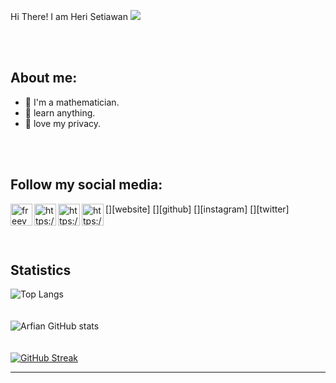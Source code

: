 Hi There! I am Heri Setiawan
<a href="https://github.com/antonkomarev/github-profile-views-counter">
<img src="https://komarev.com/ghpvc/?username=heriswn">
</a>

<br/>
<br/>

## About me:
- 🏫 I'm a mathematician.
- 🍃 learn anything.
- 🐫 love my privacy.


<br/>
<br/>

## Follow my social media:
[<img align="left" alt="freevacy.gatsbyjs.io" width="35px" src="https://avatars.githubusercontent.com/u/80876671?s=400&u=5b27003fbf933f60338e93efe2978189b714467c&v=4" />][website]
[<img align="left" alt="https://github.com/heriswn" width="35px" src="https://upload.wikimedia.org/wikipedia/commons/9/91/Octicons-mark-github.svg" />][github]
[<img align="left" alt="https://www.instagram.com/heriswn" width="35px" src="https://upload.wikimedia.org/wikipedia/commons/a/a5/Instagram_icon.png" />][instagram]
[<img align="left" alt="https://twitter.com/analityc.id" width="35px" src="https://cdn-icons-png.flaticon.com/512/124/124021.png" />][twitter]

<br/>
<br/>

## Statistics
![Top Langs](https://github-readme-stats.vercel.app/api/top-langs/?username=heriswn&layout=compact&theme=onedark)
<br/>
<br/>
<br/>
![Arfian GitHub stats](https://github-readme-stats.vercel.app/api?username=heriswn&show_icons=true&theme=onedark)
<br/>
<br/>
<br/>
[![GitHub Streak](https://github-readme-streak-stats.herokuapp.com?user=heriswn&theme=dark&hide_border=true&date_format=M%20j%5B%2C%20Y%5D)](https://git.io/streak-stats)
<hr/>
